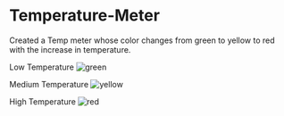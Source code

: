 # Temperature-Meter
Created a Temp meter whose color changes from green to yellow to red with the increase in temperature.

Low Temperature
![green](https://user-images.githubusercontent.com/60089398/156315801-c1f5b286-bd2a-4cca-8055-1c7f5b0a7333.JPG)

Medium Temperature
![yellow](https://user-images.githubusercontent.com/60089398/156315845-3c67e450-0697-4bd9-8f34-636a6fc3cebd.JPG)

High Temperature
![red](https://user-images.githubusercontent.com/60089398/156315898-8a3e9a35-19ed-4be9-a7b0-cdc9554f9ff6.JPG)



